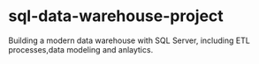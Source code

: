 # sql-data-warehouse-project
Building a modern data warehouse with SQL Server, including ETL processes,data modeling and anlaytics.
